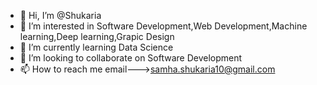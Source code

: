 - 👋 Hi, I’m @Shukaria
- 👀 I’m interested in Software Development,Web Development,Machine learning,Deep learning,Grapic Design
- 🌱 I’m currently learning Data Science
- 💞️ I’m looking to collaborate on Software Development
- 📫 How to reach me email--->samha.shukaria10@gmail.com

<!---
Shukaria10/Shukaria10 is a ✨ special ✨ repository because its `README.md` (this file) appears on your GitHub profile.
You can click the Preview link to take a look at your changes.
--->

